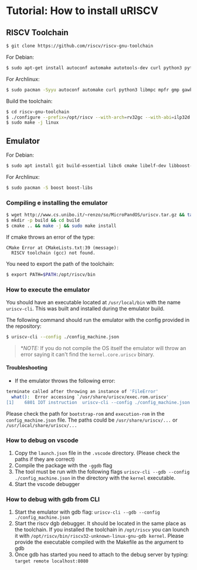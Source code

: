 # Tutorial: How to install uRISCV

## RISCV Toolchain

```bash
$ git clone https://github.com/riscv/riscv-gnu-toolchain
```

For Debian:
```bash
$ sudo apt-get install autoconf automake autotools-dev curl python3 python3-pip libmpc-dev libmpfr-dev libgmp-dev gawk build-essential bison flex texinfo gperf libtool patchutils bc zlib1g-dev libexpat-dev ninja-build git cmake libglib2.0-dev
```

For Archlinux:
```bash
$ sudo pacman -Syyu autoconf automake curl python3 libmpc mpfr gmp gawk base-devel bison flex texinfo gperf libtool patchutils bc zlib expat
```

Build the toolchain:
```bash
$ cd riscv-gnu-toolchain
$ ./configure --prefix=/opt/riscv --with-arch=rv32gc --with-abi=ilp32d
$ sudo make -j linux
```

## Emulator

For Debian:
```bash
$ sudo apt install git build-essential libc6 cmake libelf-dev libboost-dev libboost-program-options-dev libsigc++-2.0-dev gcc-riscv64-unknown-elf
```

For Archlinux:
```bash
$ sudo pacman -S boost boost-libs
```

### Compiling e installing the emulator
```bash 
$ wget http://www.cs.unibo.it/~renzo/so/MicroPandOS/uriscv.tar.gz && tar -xf uriscv.tar.gz && cd uriscv
$ mkdir -p build && cd build
$ cmake .. && make -j && sudo make install 
```
If cmake throws an error of the type:
```
CMake Error at CMakeLists.txt:39 (message):
  RISCV toolchain (gcc) not found.
```
You need to export the path of the toolchain:
```bash
$ export PATH=$PATH:/opt/riscv/bin
```

### How to execute the emulator
You should have an executable located at `/usr/local/bin` with the name 
`uriscv-cli`. This was built and installed during the emulator build.

The following command should run the emulator with the config provided in the
repository:
```bash
$ uriscv-cli --config ./config_machine.json
```
> **_NOTE:_* If you do not compile the OS itself the emulator will throw an 
error saying it can't find the `kernel.core.uriscv` binary.

#### Troubleshooting
- If the emulator throws the following error:
```bash
terminate called after throwing an instance of 'FileError'
  what():  Error accessing `/usr/share/uriscv/exec.rom.uriscv'
[1]    6801 IOT instruction  uriscv-cli --config ./config_machine.json
```
Please check the path for `bootstrap-rom` and `execution-rom` in the 
`config_machine.json` file. The paths could be `/usr/share/uriscv/...` or 
`/usr/local/share/uriscv/...`

### How to debug on vscode
1. Copy the `launch.json` file in the `.vscode` directory. (Please check the 
paths if they are correct)
2. Compile the package with the `-ggdb` flag
3. The tool must be run with the following flags `uriscv-cli --gdb --config 
./config_machine.json` in the directory with the `kernel` executable.
4. Start the vscode debugger

### How to debug with gdb from CLI
1. Start the emulator with gdb flag: `uriscv-cli --gdb --config 
./config_machine.json`
2. Start the riscv dgb debugger. It should be located in the same place as the
toolchain. If you installed the toolchain in `/opt/riscv` you can lounch it with
`/opt/riscv/bin/riscv32-unknown-linux-gnu-gdb kernel`. Please provide the 
executable compiled with the Makefile as the argument to gdb
4. Once gdb has started you need to attach to the debug server by typing: 
`target remote localhost:8080`
